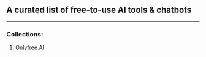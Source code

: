 ## A curated list of free-to-use AI tools & chatbots
--- 
### Collections:
1. [Onlyfree.AI](https://www.onlyfree.ai)
